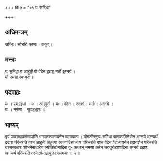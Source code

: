 +++
title = "०५ यः समिधा"

+++
## अधिमन्त्रम्
अग्निः। सोभरिः काण्वः। ककुप्।

## मन्त्रः
यः स॒मिधा॒ य आहु॑ती॒ यो वेदे॑न द॒दाश॒ मर्तो॑ अ॒ग्नये॑ ।  
यो नम॑सा स्वध्व॒रः ॥

## पदपाठः
यः । स॒म्ऽइधा॑ । यः । आऽहु॑ती । यः । वेदे॑न । द॒दाश॑ । मर्तः॑ । अ॒ग्नये॑ ।  
यः । नम॑सा । सु॒ऽअ॒ध्व॒रः ॥

## भाष्यम्
इयं पाकयज्ञप्रशंसापरेति भगवताश्वलायनेन व्याख्याता । योमर्तोमनुष्यः समिधा पालाशादिनेध्मेन अग्नये अग्न्यर्थं ददाश परिचरति यश्च आहुती आहुत्या आज्यादिसाध्यया परिचरति यश्च वेदेन वेदाध्ययनेन ब्रह्मयज्ञेन परिचरति यश्चस्वध्वरः शोभनेनाध्वरेण ज्योतिष्टोमादिना यु- क्तःसन् नमसा अन्नेन चरुपुरोडाशादिना अग्नये ददाशः अग्न्यर्थं परिचरति तस्येदर्वन्तइत्युत्तरत्रसंबन्धः ॥ ५ ॥